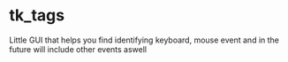# tk_tags
Little GUI that helps you find identifying keyboard, mouse event and in the future will include other events aswell

